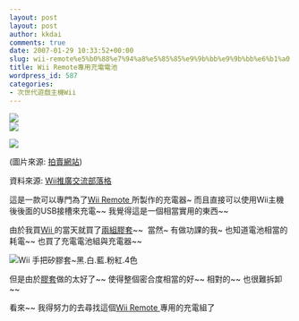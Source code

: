 ```yaml
---
layout: post
layout: post
author: kkdai
comments: true
date: 2007-01-29 10:33:52+00:00
slug: wii-remote%e5%b0%88%e7%94%a8%e5%85%85%e9%9b%bb%e9%9b%bb%e6%b1%a0
title: Wii Remote專用充電電池
wordpress_id: 587
categories:
- 次世代遊戲主機Wii
---
```


![](http://image.rakuten.co.jp/idea4living/cabinet/item/wiibp02.jpg)  
![](http://image.rakuten.co.jp/idea4living/cabinet/item/wiibp03.jpg)

![](http://image.rakuten.co.jp/idea4living/cabinet/item/wiibp04.jpg)

(圖片來源: [拍賣網站](http://item.rakuten.co.jp/idea4living/wirbtp/))  
  
資料來源: [Wii推廣交流部落格](http://blog.wiiholic.com/archives/492)

這是一款可以專門為了[Wii Remote ](http://zh.wikipedia.org/w/index.php?title=Wii&variant=zh-tw#Wii_.E9.81.99.E6.8E.A7.E5.99.A8)所製作的充電器~ 而且直接可以使用Wii主機後後面的USB接槽來充電~~ 我覺得這是一個相當實用的東西~~ 

由於我買[Wii ](http://zh.wikipedia.org/w/index.php?title=Wii&variant=zh-tw#Wii)的當天就買了[兩組膠套](http://texas.net.tw/shop/index.php?action=imgbig&id=60&zid=60&pid=4655&wsid=20070129003244)~~  當然~ 有做功課的我~ 也知道電池相當的耗電~~ 也買了充電電池組與充電器~~

![Wii 手把矽膠套~黑.白.藍.粉紅.4色](http://texas.net.tw/shop/photo/801690640879b.gif)

但是由於[膠套](http://texas.net.tw/shop/index.php?action=imgbig&id=60&zid=60&pid=4655&wsid=20070129003244)做的太好了~~ 使得整個密合度相當的好~~ 相對的~~ 也很難拆卸~~ 

看來~~ 我得努力的去尋找這個[Wii Remote ](http://zh.wikipedia.org/w/index.php?title=Wii&variant=zh-tw#Wii_.E9.81.99.E6.8E.A7.E5.99.A8)專用的充電組了
